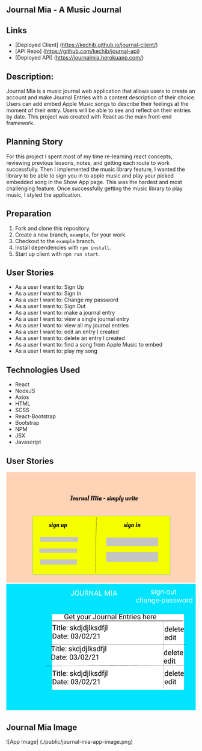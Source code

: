 ## Journal Mia - A Music Journal

## Links
- [Deployed Client] (https://kechib.github.io/journal-client/)
- [API Repo] (https://github.com/kechib/journal-api)
- [Deployed API] (https://journalmia.herokuapp.com/)

## Description:
Journal Mia is a music journal web application that allows users to create an account and make Journal Entries with a content description of their choice. Users can add embed Apple Music songs to describe their feelings at the moment of their entry. Users will be able to see and reflect on their entries by date. This project was created with React as the main front-end framework.

## Planning Story
For this project I spent most of my time re-learning react concepts, reviewing previous lessons, notes, and getting each route to work successfully.  Then I implemented the music library feature, I wanted the library to be able to sign you in to apple music and play your picked embedded song in the Show App page. This was the hardest and most challenging feature. Once successfully getting the music library to play music, I styled the application.

## Preparation

1. Fork and clone this repository.
2. Create a new branch, `example`, for your work.
3. Checkout to the `example` branch.
4. Install dependencies with `npm install`.
5. Start up client with `npm run start`.

## User Stories
- As a user I want to: Sign Up
- As a user I want to: Sign In
- As a user I want to: Change my password
- As a user I want to: Sign Out
- As a user I want to: make a journal entry
-	As a user I want to: view a single journal entry
-	As a user I want to: view all my journal entries
-	As a user I want to: edit an entry I created
-	As a user I want to: delete an entry I created
- As a user I want to: find a song from Apple Music to embed
- As a user I want to: play my song

## Technologies Used
- React
- NodeJS
- Axios
- HTML
- SCSS
- React-Bootstrap
- Bootstrap
- NPM
- JSX
- Javascript

## User Stories
![Sign-in/up](./public/journal-mia-write.png)
![Index](./public/journal-mia-index.png)

## Journal Mia Image
![App Image] (./public/journal-mia-app-image.png)
